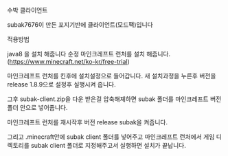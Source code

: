 수박 클라이언트

subak7676이 만든 포지기반에 클라이언트(모드팩)입니다

적용방법 

java8 을 설치 해줍니다 순정 마인크레프트 런처를 설치 해줍니다.(https://www.minecraft.net/ko-kr/free-trial) 

마인크레프트 런처를 킨후에 설치설정으로 들어갑니다. 새 설치과정을 누른후 버전을 release 1.8.9으로 설정후 실행시켜 줍니다. 

그후 subak-client.zip을 다운 받은걸 압축해졔하면 subak 폴더를 마인크레프트 버전 폴더 안으로 넣어줍니다. 

마인크레프트 런처를 재시작후 버전 release subak을 켜줍니다. 

그리고 .minecraft안에 subak client 폴더를 넣어주고 마인크레프트 런처에서 게임 디렉토리를 subak client 폴더로 지정해주고서 실행하면 설치가 끝납니다.
